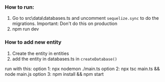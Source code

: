 ### How to run:

1. Go to src\data\databases.ts and uncomment `sequelize.sync` to do the migrations. Important: Don't do this on production
2. npm run dev

### How to add new entity

1. Create the entity in entities
2. add the entity in databases.ts in `createDatabase()`

run with this:
option 1: npx nodemon ./main.ts
option 2: npx tsc main.ts && node main.js
option 3: npm install && npm start